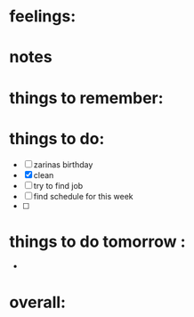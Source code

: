 # feelings:

# notes

# things to remember:

# things to do:
- [ ] zarinas birthday 
- [x] clean 
- [ ] try to find job
- [ ] find schedule for this week
- [ ] 
# things to do tomorrow :
- 
# overall:

